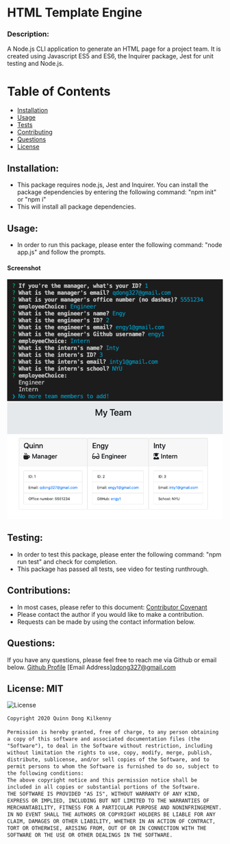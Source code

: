 # HTML Template Engine

### Description: 
A Node.js CLI application to generate an HTML page for a project team. It is created using Javascript ES5 and ES6, the Inquirer package, Jest for unit testing and Node.js.

# Table of Contents 
- [Installation](https://github.com/qudoki/templateengine/blob/master/README.md#installation)
- [Usage](https://github.com/qudoki/templateengine/blob/master/README.md#usage)
- [Tests](https://github.com/qudoki/templateengine/blob/master/README.md#testing)
- [Contributing](https://github.com/qudoki/templateengine/blob/master/README.md#contributions)
- [Questions](https://github.com/qudoki/templateengine/blob/master/README.md#questions)
- [License](https://github.com/qudoki/templateengine/blob/master/README.md#license)

## Installation: 
- This package requires node.js, Jest and Inquirer. You can install the package dependencies by entering the following command: "npm init" or "npm i"
- This will install all package dependencies.

## Usage: 
- In order to run this package, please enter the following command: "node app.js" and follow the prompts.
#### Screenshot
![Example Showing User Inputs](Assets/CLI.png)
![Example Showing Generated HTML](Assets/HTML.png)

## Testing: 
- In order to test this package, please enter the following command: "npm run test" and check for completion.
- This package has passed all tests, see video for testing runthrough.

## Contributions: 
- In most cases, please refer to this document: [Contributor Covenant](https://www.contributor-covenant.org/) 
- Please contact the author if you would like to make a contribution.
- Requests can be made by using the contact information below.

## Questions: 
If you have any questions, please feel free to reach me via Github or email below.
[Github Profile](https://github.com/qudoki)
[Email Address]<qdong327@gmail.com>

## License: MIT 
![License](https://img.shields.io/badge/license-MIT-green")

    Copyright 2020 Quinn Dong Kilkenny 

    Permission is hereby granted, free of charge, to any person obtaining a copy of this software and associated documentation files (the "Software"), to deal in the Software without restriction, including without limitation the rights to use, copy, modify, merge, publish, distribute, sublicense, and/or sell copies of the Software, and to permit persons to whom the Software is furnished to do so, subject to the following conditions:
    The above copyright notice and this permission notice shall be included in all copies or substantial portions of the Software.
    THE SOFTWARE IS PROVIDED "AS IS", WITHOUT WARRANTY OF ANY KIND, EXPRESS OR IMPLIED, INCLUDING BUT NOT LIMITED TO THE WARRANTIES OF MERCHANTABILITY, FITNESS FOR A PARTICULAR PURPOSE AND NONINFRINGEMENT. IN NO EVENT SHALL THE AUTHORS OR COPYRIGHT HOLDERS BE LIABLE FOR ANY CLAIM, DAMAGES OR OTHER LIABILITY, WHETHER IN AN ACTION OF CONTRACT, TORT OR OTHERWISE, ARISING FROM, OUT OF OR IN CONNECTION WITH THE SOFTWARE OR THE USE OR OTHER DEALINGS IN THE SOFTWARE.
